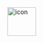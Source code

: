 
<img src="https://techstack-generator.vercel.app/java-icon.svg" alt="icon" width="65" height="65" />
